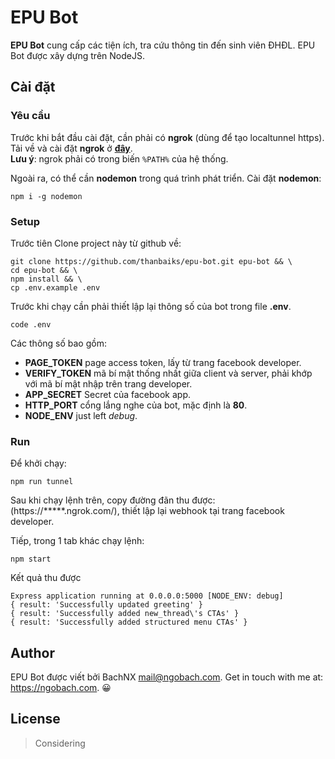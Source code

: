 EPU Bot
====

**EPU Bot** cung cấp các tiện ích, tra cứu thông tin đến sinh viên ĐHĐL. EPU Bot được xây dựng trên NodeJS.

Cài đặt
----

### Yêu cầu

Trước khi bắt đầu cài đặt, cần phải có **ngrok** (dùng để tạo localtunnel https). Tải về và cài đặt **ngrok** ở [**đây**](https://ngrok.com/download).  
**Lưu ý**: ngrok phải có trong biến `%PATH%` của hệ thống.

Ngoài ra, có thể cần **nodemon** trong quá trình phát triển. Cài đặt **nodemon**:

```shell
npm i -g nodemon
```

### Setup

Trước tiên Clone project này từ github về:

```shell
git clone https://github.com/thanbaiks/epu-bot.git epu-bot && \
cd epu-bot && \
npm install && \
cp .env.example .env
```

Trước khi chạy cần phải thiết lập lại thông số của bot trong file **.env**.

```
code .env
```

Các thông số bao gồm:

* **PAGE_TOKEN** page access token, lấy từ trang facebook developer.
* **VERIFY_TOKEN** mã bí mật thống nhất giữa client và server, phải khớp với mã bí mật nhập trên trang developer.
* **APP_SECRET** Secret của facebook app.
* **HTTP_PORT** cổng lắng nghe của bot, mặc định là **80**.
* **NODE_ENV** just left *debug*.

### Run

Để khởi chạy: 

```
npm run tunnel
```

Sau khi chạy lệnh trên, copy đường đãn thu được: (https://*****.ngrok.com/), thiết lập lại webhook tại trang facebook developer.

Tiếp, trong 1 tab khác chạy lệnh:

```shell
npm start
```

Kết quả thu được

```
Express application running at 0.0.0.0:5000 [NODE_ENV: debug]
{ result: 'Successfully updated greeting' }
{ result: 'Successfully added new_thread\'s CTAs' }
{ result: 'Successfully added structured menu CTAs' }
```

Author
----

EPU Bot được viết bởi BachNX <mail@ngobach.com>. Get in touch with me at: <https://ngobach.com>. :grinning:

License
----

> Considering
